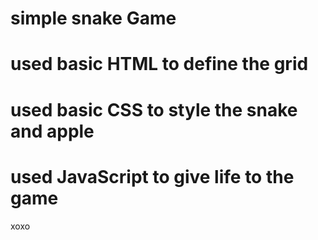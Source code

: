 # simple snake Game
# used basic HTML to define the grid
# used basic CSS to style the snake and apple
# used JavaScript to give life to the game
xoxo
